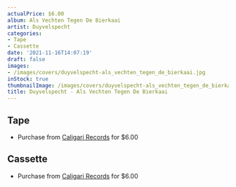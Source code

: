```yaml
---
actualPrice: $6.00
album: Als Vechten Tegen De Bierkaai
artist: Duyvelspecht
categories:
- Tape
- Cassette
date: '2021-11-16T14:07:19'
draft: false
images:
- /images/covers/duyvelspecht-als_vechten_tegen_de_bierkaai.jpg
inStock: true
thumbnailImage: /images/covers/duyvelspecht-als_vechten_tegen_de_bierkaai-thumb.jpg
title: Duyvelspecht - Als Vechten Tegen De Bierkaai
---
```


## Tape
* Purchase from [Caligari Records](https://caligarirecords.storenvy.com/products/24439344-duyvelspecht-als-vechten-tegen-de-bierkaai) for $6.00
## Cassette
* Purchase from [Caligari Records](https://caligarirecords.storenvy.com/products/24439344-duyvelspecht-als-vechten-tegen-de-bierkaai) for $6.00

